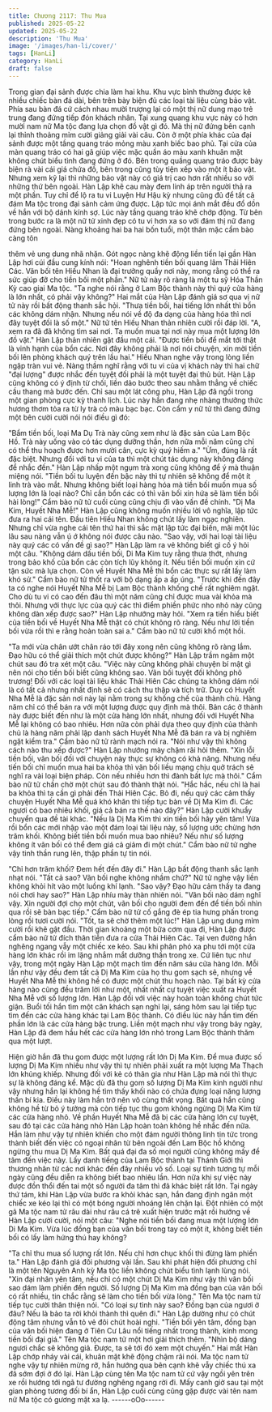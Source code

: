 ```yaml
---
title: Chương 2117: Thu Mua
published: 2025-05-22
updated: 2025-05-22
description: 'Thu Mua'
image: '/images/han-li/cover/'
tags: [HanLi]
category: HanLi
draft: false
---
```


Trong gian đại sảnh được chia làm hai khu.
Khu vực bình thường được kê nhiều chiếc bàn đá dài, bên trên
bày biện đủ các loại tài liệu cùng bảo vật.
Phía sau bàn đá cứ cách nhau mười trượng lại có một thị nữ
dung mạo trẻ trung đang đứng tiếp đón khách nhân.
Tại xung quang khu vực này có hơn mười nam nữ Ma tộc đang
lựa chọn đồ vật gì đó. Mà thị nữ đứng bên cạnh lại thỉnh thoảng
mỉm cười giảng giải vài câu.
Còn ở một phía khác của đại sảnh được một tầng quang tráo
mỏng màu xanh biếc bao phủ. Tại cửa của màn quang tráo có hai
gã giúp việc mặc quần áo màu xanh khuân mặt không chút biểu
tình đang đứng ở đó.
Bên trong quầng quang tráo được bày biện rà vài cái giá chứa đồ,
bên trong cũng tùy tiện xếp vào một ít bảo vật. Nhưng xem kỹ lại
thì những bảo vật này có giá trị cao hơn rất nhiều so với những
thứ bên ngoài.
Hàn Lập khẽ cau mày đem linh áp trên người thả ra một phần.
Tuy chỉ để lộ ra tu vi Luyện Hư Hậu kỳ nhưng cũng đủ để tất cả
đám Ma tộc trong đại sảnh cảm ứng được. Lập tức mọi ánh mắt
đều đổ dồn về hắn với bộ dánh kính sợ.
Lúc này tầng quang tráo khẽ chớp động. Từ bên trong bước ra là
một nữ tử xinh đẹp có tu vi hơn xa so với đám thị nữ đang đứng
bên ngoài.
Nàng khoảng hai ba hai bốn tuổi, một thân mặc cẩm bào càng tôn

thêm vẻ ung dung nhã nhặn.
Gót ngọc nàng khẽ động liền tiến lại gần Hàn Lập hơi cúi đầu
cung kính nói:
"Hoan nghênh tiền bối quang lâm Thải Hiên Các. Vãn bối tên Hiếu
Nhan là đại trưởng quầy nơi này, mong rằng có thể ra sức giúp đỡ
cho tiền bối một phần."
Nữ tử này rõ ràng là một tu sỹ Hóa Thần Kỳ cao giai Ma tộc.
"Ta nghe nói rằng ở Lam Bộc thành này thì quý cửa hàng là lớn
nhất, có phải vậy không?" Hai mắt của Hàn Lập đánh giá sơ qua
vị nữ tử này rồi bất động thanh sắc hỏi.
"Thưa tiền bối, hai tiếng lớn nhất thì bổn các không dám nhận.
Nhưng nếu nói về độ đa dạng của hàng hóa thì nơi đây tuyệt đối
là số một." Nữ tử tên Hiếu Nhan thản nhiên cười rồi đáp lời.
"A, xem ra đã đã không tìm sai nơi. Ta muốn mua tại nơi này mua
một lượng lớn đồ vật." Hàn Lập thản nhiên gật đầu một cái.
"Được tiền bối để mắt tới thật là vinh hạnh của bổn các. Nơi đây
không phải là nơi nói chuyện, xin mời tiền bối lên phòng khách
quý trên lầu hai." Hiếu Nhan nghe vậy trong lòng liền ngập tràn
vui vẻ.
Nàng thầm nghĩ rằng với tu vi của vị khách này thì hai chữ "đại
lượng" được nhắc đến tuyệt đối phải là một tuyệt đại thủ bút.
Hàn Lập cũng không có ý định từ chối, liền dảo bước theo sau
nhằm thẳng về chiếc cầu thang mà bước đến.
Chỉ sau một lát công phu, Hàn Lập đã ngồi trong một gian phòng
cực kỳ thanh lịch. Lúc này hắn đang nhẹ nhàng thưởng thức
hương thơm tỏa ra từ ly trà có màu bạc bạc.
Còn cẩm y nữ tử thì đang đứng một bên cười cười nói nói điều gì
đó:

"Bẩm tiền bối, loại Ma Dụ Trà này cũng xem như là đặc sản của
Lam Bộc Hồ. Trà này uống vào có tác dụng dưỡng thần, hơn nữa
mỗi năm cũng chỉ có thể thu hoạch được hơn mười cân, cực kỳ
quý hiếm a."
"Ừm, đúng là rất đặc biệt. Nhưng đối với tu vi của ta thì một chút
tác dụng này không đáng để nhắc đến." Hàn Lập nhấp một ngụm
trà xong cũng không để ý mà thuận miệng nói.
"Tiền bối tu luyện đến bậc này thì tự nhiên sẽ không để một ít linh
trà vào mắt. Nhưng không biết loại hàng hóa mà tiền bối muốn
mua số lượng lớn là loại nào? Chỉ cần bổn các có thì vãn bối xin
hứa sẽ làm tiền bối hài lòng!" Cẩm bào nữ tử cuối cùng cũng chịu
đi vào vấn đề chính.
"Dị Ma Kim, Huyết Nha Mễ!" Hàn Lập cũng không muốn nhiều lời
vô nghĩa, lập tức đưa ra hai cái tên.
Đầu tiên Hiếu Nhan không chút lấy làm ngạc nghiên. Nhưng chỉ
vừa nghe cái tên thứ hai thì sắc mặt lập tức đại biến, mãi một lúc
lâu sau nàng vẫn ú ớ không nói được câu nào.
"Sao vậy, với hai loại tài liệu này quý các có vấn đề gì sao?" Hàn
Lập làm ra vẻ không biết gì cố ý hỏi một câu.
"Không dám dấu tiền bối, Di Ma Kim tuy rằng thưa thớt, nhưng
trong bảo khố của bổn các còn tích lũy không ít. Nếu tiền bối
muốn xin cứ tận sức mà lựa chọn. Còn về Huyết Nha Mễ thì bổn
các thực sự rất lấy làm khó sử." Cẩm bào nữ tử thốt ra với bộ
dạng ấp a ấp úng.
"Trước khi đến đây ta có nghe nói Huyết Nha Mễ bị Lam Bộc
thành khống chế rất nghiêm ngặt. Cho dù tu vi có cao đến đâu thì
một năm cũng chỉ được mua vài khỏa mà thôi. Nhưng với thực lực
của quý các thì điểm phiền phức nho nhỏ này cũng không dàn
xếp được sao?" Hàn Lập nhướng mày hỏi.
"Xem ra tiền hiểu biết của tiền bối về Huyết Nha Mễ thật có chút
không rõ ràng. Nếu như lời tiền bối vừa rồi thì e rằng hoàn toàn
sai a." Cẩm bào nữ tử cười khổ một hồi.

"Ta mới vừa chân ướt chân ráo tới đây xong nên cũng không rõ
ràng lắm. Đạo hữu có thể giải thích một chút được không?" Hàn
Lập trầm ngâm một chút sau đó tra xét một câu.
"Việc này cũng không phải chuyện bí mật gì nên nói cho tiền bối
biết cũng không sao. Vãn bối tuyệt đối không phô trương! Đối với
các loại tài liệu khác Thải Hiên Các chúng ta không dám nói là có
tất cả nhưng nhất định sẽ có cách thu thập và tích trữ. Duy có
Huyết Nha Mễ là đặc sản nơi này lại nằm trong sự khống chế của
thành chủ. Hàng năm chỉ có thể bán ra với một lượng được quy
định mà thôi. Bản các ở thành này được biết đến như là một cửa
hàng lớn nhất, nhưng đối với Huyết Nha Mễ lại không có bao
nhiêu. Hơn nữa còn phải dựa theo quy định của thành chủ là
hàng năm phải lập danh sách Huyết Nha Mễ đã bán ra và bị
nghiêm ngặt kiểm tra."
Cẩm bào nữ tử rành mạch nói ra.
"Nói như vậy thì không cách nào thu xếp được?" Hàn Lập nhướng
mày chậm rãi hỏi thêm.
"Xin lỗi tiền bối, vãn bối đối với chuyện này thực sự không có khả
năng. Nhưng nếu tiến bối chỉ muốn mua hai ba khỏa thì vãn bối
liều mạng chịu quở trách sẽ nghĩ ra vài loại biện pháp. Còn nếu
nhiều hơn thì đành bất lực mà thôi." Cẩm bào nữ tử chần chờ một
chút sau đó thành thật nói.
"Hắc hắc, nếu chỉ là hai ba khỏa thì ta cần gì phải đến Thải Hiên
Các. Bỏ đi, nếu quý các cảm thấy chuyện Huyết Nha Mễ quá khó
khăn thì tiếp tục bàn về Dị Ma Kim đi. Các ngươi có bao nhiêu
khối, giá cả bán ra thế nào đây?" Hàn Lập cười khuẩy chuyển qua
đề tài khác.
"Nếu là Dị Ma Kim thì xin tiền bối hãy yên tâm! Vừa rồi bổn các
mới nhập vào một đám loại tài liệu này, số lượng ước chừng hơn
trăm khối. Không biết tiền bối muốn mua bao nhiêu? Nếu như số
lượng không ít vãn bối có thể đem giá cả giảm đi một chút." Cẩm
bào nữ tử nghe vậy tinh thần rung lên, thập phần tự tin nói.

"Chỉ hơn trăm khối? Đem hết đến đây đi." Hàn Lập bất động
thanh sắc lạnh nhạt nói.
"Tất cả sao? Vãn bối nghe không nhầm chứ?" Nữ tử nghe vậy
liền không khỏi hít vào một luồng khí lạnh.
"Sao vậy? Đạo hữu cảm thấy ta đang nói chơi hay sao?" Hàn Lập
nhíu mày thàn nhiên nói.
"Vãn bối nào dám nghĩ vậy. Xin người đợi cho một chút, vãn bối
cho người đem đến để tiền bối nhìn qua rồi sẽ bàn bạc tiếp." Cẩm
bào nữ tử cố gắng đè ép tia hưng phấn trong lòng rồi tươi cười
nói.
"Tốt, ta sẽ chờ thêm một lúc!" Hàn Lập ung dung mỉm cười rồi khẽ
gật đầu.
Thời gian khoảng một bữa cơm qua đi, Hàn Lập được cẩm bào
nữ tử đích thân tiễn đưa ra cửa Thải Hiên Các.
Tại ven đường hắn nghêng ngang vẫy một chiếc xe kéo. Sau khi
phân phó xa phu tới một cửa hàng lớn khác rồi im lặng nhắm mắt
dưỡng thần trong xe.
Cứ liên tục như vậy, trong một ngày Hàn Lập một mạch tìm đến
năm sáu cửa hàng lớn. Mỗi lần như vậy đều đem tất cả Dị Ma
Kim của họ thu gom sạch sẽ, nhưng về Huyết Nha Mễ thì không
hề có được một chút thu hoạch nào.
Tại bất kỳ cửa hàng nào cũng đều trăm lời như một, nhất nhất cự
tuyệt việc xuất ra Huyết Nha Mễ với số lượng lớn.
Hàn Lập đối với việc này hoàn toàn không chút tức giận. Buổi tối
hắn tìm một căn khách sạn nghỉ lại, sáng hôm sau lại tiếp tục tìm
đến các cửa hàng khác tại Lam Bộc thành.
Có điều lúc này hắn tìm đến phần lớn là các cửa hàng bậc trung.
Liền một mạch như vậy trong bảy ngày, Hàn Lập đã đem hầu hết
các cửa hàng lớn nhỏ trong Lam Bộc thành thăm qua một lượt.

Hiện giờ hắn đã thu gom được một lượng rất lớn Dị Ma Kim.
Để mua được số lượng Dị Ma Kim nhiều như vậy thì tự nhiên
phải xuất ra một lượng Ma Thạch lớn khủng khiếp. Nhưng đối với
kẻ có thân gia như Hàn Lập mà nói thì thực sự là không đáng kể.
Mặc dù đã thu gom số lượng Dị Ma Kim kinh người như vậy
nhưng hắn lại không hề tìm thấy khối nào có chứa đựng loại năng
lượng thần bí kia. Điều này làm hắn trở nên vô cùng thất vọng.
Bất quá hắn cũng không hề từ bỏ ý tưởng mà còn tiếp tục thu
gom không ngừng Dị Ma Kim từ các cửa hàng nhỏ.
Về phần Huyết Nha Mễ đã bị các cửa hàng lớn cự tuyệt, sau đó
tại các cửa hàng nhỏ Hàn Lập hoàn toàn không hề nhắc đến nữa.
Hắn làm như vậy tự nhiên khiến cho một đám người thông linh tin
tức trong thành biết đến việc có ngoại nhân từ bên ngoài đến Lam
Bộc hồ không ngừng thu mua Dị Ma Kim.
Bất quá đại đa số mọi người cũng không mấy để tâm đến việc
này.
Lấy danh tiếng của Lam Bộc thành tại Thánh Giới thì thương
nhân từ các nơi khác đến đây nhiều vô số. Loại sự tình tương tự
mỗi ngày cũng đều diễn ra không biết bao nhiêu lần.
Hơn nữa khi sự việc này được đồn thổi đến tai một số người đa
tâm thì đã khác biệt rất lớn.
Tại ngày thứ tám, khi Hàn Lập vừa bước ra khỏi khác sạn, hắn
đang định ngăn một chiếc xe kéo lại thì có một bóng người
nhoáng lên chặn lại. Đột nhiên có một gã Ma tộc nam tử râu dài
như râu cá trê xuất hiện trước mặt rồi hướng về Hàn Lập cười
cười, nói một câu:
"Nghe nói tiền bối đang mua một lượng lớn Di Ma Kim. Vừa lúc
đồng bạn của vãn bối trong tay có một ít, không biết tiền bối có
lấy làm hứng thú hay không?

"Ta chỉ thu mua số lượng rất lớn. Nếu chỉ hơn chục khối thì đừng
làm phiền ta." Hàn Lập đánh giá đối phương vài lần. Sau khi phát
hiện đối phương chỉ là một tên Nguyên Anh kỳ Ma tộc liền không
chút biểu tình lạnh lùng nói.
"Xin đại nhân yên tâm, nếu chỉ có một chút Dị Ma Kim như vậy thì
vãn bối sao dám làm phiền đến người. Số lượng Dị Ma Kim mà
đồng bạn của vãn bối có rất nhiều, tin chắc rằng sẽ làm cho tiền
bối vừa lòng." Tên Ma tộc nam tử tiếp tục cười thân thiện nói.
"Có loại sự tình này sao? Đồng bạn của ngươi ở đâu? Nếu là bảo
ta rời khỏi thành thì quên đi." Hàn Lập dường như có chút động
tâm nhưng vẫn tỏ vẻ đôi chút hoài nghi.
"Tiền bối yên tâm, đồng bạn của vãn bối hiện đang ở Tiên Cư Lâu
nổi tiếng nhất trong thành, kính mong tiền bối đại giá." Tên Ma tộc
nam tử một hơi giải thích thêm.
"Nhìn bộ dáng ngươi chắc sẽ không giả. Được, ta sẽ tới đó xem
một chuyến." Hai mắt Hàn Lập chớp nháy vài cái, khuân mặt khẽ
động chậm rãi nói.
Ma tộc nam tử nghe vậy tự nhiên mừng rỡ, hắn hướng qua bên
cạnh khẽ vẫy chiếc thú xa đã sớm đợi ở đó lại.
Hàn Lập cùng tên Ma tộc nam tử cứ vậy ngồi yên trên xe rồi
hướng tới ngã tư đường nghêng ngang rời đi.
Mấy canh giờ sau tại một gian phòng tương đối bí ẩn, Hàn Lập
cuối cùng cũng gặp được vài tên nam nữ Ma tộc có gương mặt
xa lạ.
------oOo------
